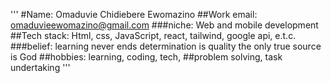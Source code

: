 '''
#Name: Omaduvie Chidiebere Ewomazino 
##Work email: omaduvieewomazino@gmail.com
###niche: Web and mobile development 
##Tech stack: Html, css, JavaScript, react, tailwind, google api, e.t.c.
###belief: learning never ends
        determination is quality 
        the only true source is God
##hobbies: learning, coding, tech, ##problem solving, task undertaking
 '''       
        
